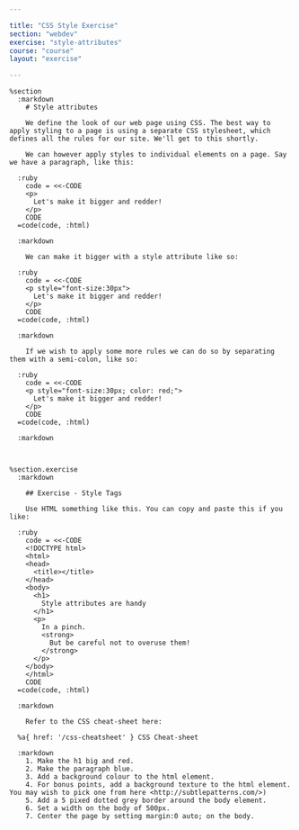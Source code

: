 ```yaml
---

title: "CSS Style Exercise"
section: "webdev"
exercise: "style-attributes"
course: "course"
layout: "exercise"

---
```


    %section
      :markdown
        # Style attributes

        We define the look of our web page using CSS. The best way to apply styling to a page is using a separate CSS stylesheet, which defines all the rules for our site. We'll get to this shortly.

        We can however apply styles to individual elements on a page. Say we have a paragraph, like this:

      :ruby
        code = <<-CODE
        <p>
          Let's make it bigger and redder!
        </p>
        CODE
      =code(code, :html)

      :markdown

        We can make it bigger with a style attribute like so:

      :ruby
        code = <<-CODE
        <p style="font-size:30px">
          Let's make it bigger and redder!
        </p>
        CODE
      =code(code, :html)

      :markdown

        If we wish to apply some more rules we can do so by separating them with a semi-colon, like so:

      :ruby
        code = <<-CODE
        <p style="font-size:30px; color: red;">
          Let's make it bigger and redder!
        </p>
        CODE
      =code(code, :html)

      :markdown



    %section.exercise
      :markdown

        ## Exercise - Style Tags

        Use HTML something like this. You can copy and paste this if you like:

      :ruby
        code = <<-CODE
        <!DOCTYPE html>
        <html>
        <head>
          <title></title>
        </head>
        <body>
          <h1>
            Style attributes are handy
          </h1>
          <p>
            In a pinch.
            <strong>
              But be careful not to overuse them!
            </strong>
          </p>
        </body>
        </html>
        CODE
      =code(code, :html)

      :markdown

        Refer to the CSS cheat-sheet here:

      %a{ href: '/css-cheatsheet' } CSS Cheat-sheet

      :markdown
        1. Make the h1 big and red.
        2. Make the paragraph blue.
        3. Add a background colour to the html element.
        4. For bonus points, add a background texture to the html element. You may wish to pick one from here <http://subtlepatterns.com/>)
        5. Add a 5 pixed dotted grey border around the body element.
        6. Set a width on the body of 500px.
        7. Center the page by setting margin:0 auto; on the body.
